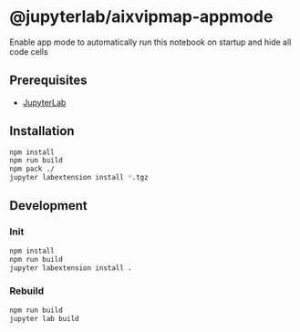 # @jupyterlab/aixvipmap-appmode

Enable app mode to automatically run this notebook on startup and hide all code cells 

## Prerequisites

* [JupyterLab](https://github.com/jupyterlab)

## Installation

```bash
npm install
npm run build
npm pack ./
jupyter labextension install *.tgz
```

## Development

### Init

```bash
npm install
npm run build
jupyter labextension install .
```

### Rebuild

```bash
npm run build
jupyter lab build
```
